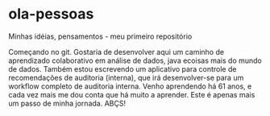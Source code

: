 # ola-pessoas
Minhas idéias, pensamentos - meu primeiro repositório

Começando  no git. Gostaria de desenvolver aqui um caminho de aprendizado colaborativo em análise de dados, java ecoisas mais do mundo de dados.
Também estou escrevendo um aplicativo para controle de recomendações de auditoria (interna), que irá desenvolver-se para um workflow completo de auditoria interna. 
Venho aprendendo há 61 anos, e cada vez mais me dou conta que há muito a aprender. Este é apenas mais um passo de minha jornada.
ABÇS!
